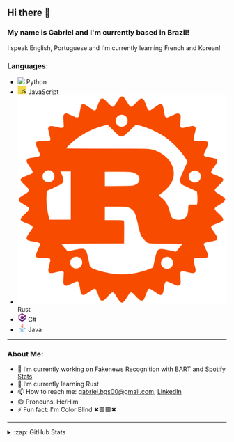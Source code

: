 ## Hi there 👋

### My name is Gabriel and I'm currently based in Brazil!

I speak English, Portuguese and I'm currently learning French and Korean!

### Languages:
- <img src="https://raw.githubusercontent.com/GabrielBG0/GabrielBG0/main/Pithon.svg" width="20" /> Python
- <img src="https://raw.githubusercontent.com/GabrielBG0/GabrielBG0/main/JavaScript.svg" width="20" /> JavaScript
- <img src="https://raw.githubusercontent.com/GabrielBG0/GabrielBG0/main/Rust.svg" /> Rust
- <img src="https://raw.githubusercontent.com/GabrielBG0/GabrielBG0/main/CSharp.svg" width="20" /> C#
- <img src="https://raw.githubusercontent.com/GabrielBG0/GabrielBG0/main/Java.svg" width="20" /> Java

---

### About Me:
- 🔭 I’m currently working on Fakenews Recognition with BART and [Spotify Stats](https://github.com/GabrielBG0/Spotify-Stats.js)
- 🌱 I’m currently learning Rust
- 📫 How to reach me: <gabriel.bgs00@gmail.com>, [LinkedIn](https://www.linkedin.com/in/gabrielbgutierrez/)
- 😄 Pronouns: He/Him
- ⚡ Fun fact: I'm Color Blind ✖🟩🟥✖

---

<details>
  </br>
  <summary>:zap: GitHub Stats</summary>

  ![Gabriel's GitHub stats](https://github-readme-stats.vercel.app/api?username=GabrielBG0&theme=tokyonight&show_icons=true&count_private=true)

</details>
